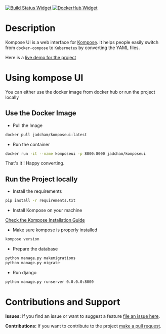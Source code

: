 
[![Build Status Widget]][Build Status] [![DockerHub Widget]][DockerHub]

# Description

Kompose UI is a web interface for [Kompose](http://kompose.io). It helps people easily switch from `docker-compose` to `Kubernetes` by converting the YAML files.

Here is a [live demo for the project](https://composetokube.com)

# Using kompose UI

You can either use the docker image from docker hub or run the project locally

## Use the Docker Image

* Pull the Image

```sh
docker pull jadcham/komposeui:latest
```

* Run the container
```sh
docker run -it --name komposeui -p 8000:8000 jadcham/komposeui
```

That's it ! Happy converting.

## Run the Project locally

* Install the requirements
```sh
pip install -r requirements.txt
```

* Install Kompose on your machine

[Check the Kompose Installation Guide](https://github.com/kubernetes/kompose#installation)

* Make sure kompose is properly installed
```sh
kompose version
```

* Prepare the database
```sh
python manage.py makemigrations
python manage.py migrate
```

* Run django
```sh
python manage.py runserver 0.0.0.0:8000
```

# Contributions and Support

__Issues:__ If you find an issue or want to suggest a feature [file an issue here](https://github.com/jadcham/komposeui/issues).

__Contributions:__ If you want to contribute to the project [make a pull request](https://github.com/jadcham/komposeui/pulls).


[Build Status]: https://travis-ci.org/JadCham/komposeui
[Build Status Widget]: https://travis-ci.org/JadCham/komposeui.svg?branch=master
[DockerHub]: https://hub.docker.com/r/jadcham/komposeui/
[DockerHub Widget]: https://img.shields.io/docker/pulls/jadcham/komposeui.svg

